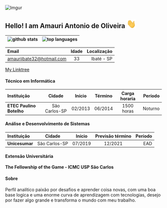 ![Imgur](https://i.imgur.com/GrUTCbH.png)

<h2> Hello! I am Amauri Antonio de Oliveira <img src="https://raw.githubusercontent.com/ABSphreak/ABSphreak/master/gifs/Hi.gif" width="30px"></h2>

| <img src="https://github-readme-stats.vercel.app/api?username=amaurioliveira&show_icons=true" alt="github stats" height=200/> |  <img src="https://github-readme-stats.vercel.app/api/top-langs/?username=amaurioliveira&layout=compact" alt="top languages" height=200/> |
|---|---|

| Email| Idade | Localização|
:-- | :-: | --:
| amauriibate32@hotmail.com|33| Ibaté - SP|

[My Linktree](https://linktr.ee/amauri_oliveira)

#### Técnico em Informática
| Instituição|Cidade|Início|Término|Carga horaria|Período|
:-- | :-: | :-: | :-: | :-: | --:
|**ETEC Paulino Botelho**|São Carlos-SP|02/2013|06/2014|1500 horas|Noturno|

#### Análise e Desenvolvimento de Sistemas
| Instituição|Cidade|Início|Previsão término|Período|
:-- | :-: | :-: | :-: | --:
|**Unicesumar**|São Carlos-SP|07/2019|12/2021|EAD|

#### Extensão Universitária
**The Fellowship of the Game - ICMC USP São Carlos**

#### Sobre
Perfil analítico paixão por desafios e aprender coisa novas, com uma boa base logica e uma enorme curva de aprendizagem com tecnologias, desejo por fazer algo grande e transforma o mundo com meu trabalho.


<!--
**AmauriOliveira/AmauriOliveira** is a ✨ _special_ ✨ repository because its `README.md` (this file) appears on your GitHub profile.

Here are some ideas to get you started:

- 🔭 I’m currently working on ...
- 🌱 I’m currently learning ...
- 👯 I’m looking to collaborate on ...
- 🤔 I’m looking for help with ...
- 💬 Ask me about ...
- 📫 How to reach me: ...
- 😄 Pronouns: ...
- ⚡ Fun fact: ...

-->
